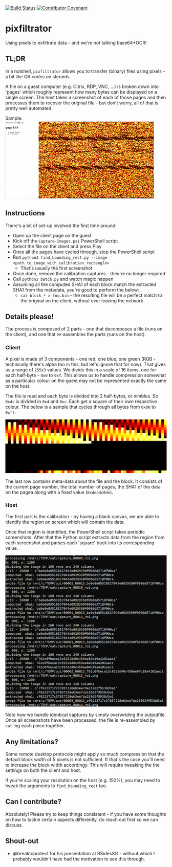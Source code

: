[![Build Status](https://travis-ci.org/axiomiety/pixfiltrator.svg?branch=master)](https://travis-ci.org/axiomiety/pixfiltrator) [![Contributor Covenant](https://img.shields.io/badge/Contributor%20Covenant-v2.0%20adopted-ff69b4.svg)](code-of-conduct.md)

# pixfiltrator

Using pixels to exfiltrate data - and we're not talking base64+OCR!

## TL;DR

In a nutshell, `pixfiltrator` allows you to transfer (binary) files using pixels - a bit like QR codes on steroids. 

A file on a guest computer (e.g. Citrix, RDP, VNC, ...) is broken down into 'pages' which roughly represent how many bytes can be displayed on a single screen. The host takes a screenshot of each of those pages and then processes them to recover the original file - but don't worry, all of that is pretty well automated.

Sample: ![paging animation](https://github.com/axiomiety/pixfiltrator/blob/master/docs/paging1.gif "Paging")


## Instructions

There's a bit of set-up involved the first time around:

 * Open up the client page on the guest
 * Kick off the `Capture-Images.ps1` PowerShell script
 * Select the file on the client and press Play
 * Once all the pages have cycled through, stop the PowerShell script
 * Run `python3 find_bounding_rect.py --image <path_to_image_with_calibration_rectangle>`
   * That's usually the first screenshot
 * Once done, remove the calibration captures - they're no longer required 
 * Call `python3 batch.py` and watch magic happen
 * Assuming all the computed SHA1 of each block match the extracted SHA1 from the metadata, you're good to perform the below:
   * `cat block_* > foo.bin` - the resulting file will be a perfect match to the original on the client, without ever leaving the network

## Details please!

The process is composed of 2 parts - one that decomposes a file (runs on the client), and one that re-assembles the parts (runs on the host).

### Client

A pixel is made of 3 components - one red, one blue, one green (RGB - technically there's alpha too in this, but let's ignore that for now). That gives us a range of `255x3` values. We divide this in a scale of 16 items, one for each half-byte - `0x0` to `0xf`. This allows us to handle compression somewhat as a particular colour on the guest may not be represented exactly the same on the host.

The file is read and each byte is divided into 2 half-bytes, or nimbles. So `0x4c` is divided in `0x4` and `0xc`. Each get a square of their own respective colour. The below is a sample that cycles through all bytes from `0x00` to `0xff`:

![sample all bytes](https://github.com/axiomiety/pixfiltrator/blob/master/docs/sample_all_bytes.png "Sample")

The last row contains meta-data about the file and the block. It consists of the current page number, the total number of pages, the SHA1 of the data on the pagea along with a fixed value (`0xdeadc0de`).

### Host

The first part is the calibration - by having a black canvas, we are able to identify the region on screen which will contain the data.

Once that region is identified, the PowerShell script takes periodic screenshots. After that the Python script extracts data from the region from each screenshot and parses each 'square' back into its corresponding value. 

![reassembly](https://github.com/axiomiety/pixfiltrator/blob/master/docs/reassembly1.png "Reassembly")

Note how we handle identical captures by simply overwriding the outputfile. Once all screenshots have been processed, the file is re-assembled by `cat`'ing each piece together.

## Any limitations?

Some remote desktop protocols might apply so much compression that the default block width of 5 pixels is not sufficient. If that's the case you'll need to increase the block width accordingy. This will require tweaking the the settings on both the client and host.

If you're scaling your resolution on the host (e.g. 150%), you may need to tweak the arguments to `find_bounding_rect` too.

## Can I contribute?

Absolutely! Please try to keep things consistent - if you have some thoughts on how to tackle certain aspects differently, do reach out first so we can discuss.

## Shout-out

 * @breaktoprotect for his presentation at BSidesSG - without which I probably wouldn't have had the motivation to see this through.